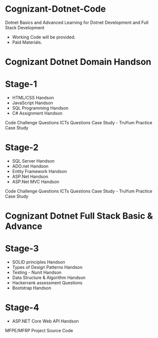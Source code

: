 # Cognizant-Dotnet-Code
Dotnet Basics and Advanced Learning  for Dotnet Development and Full Stack Development

* Working Code will be provided.
* Paid Materials.

# Cognizant Dotnet Domain Handson

# Stage-1

* HTML/CSS Handson
* JavaScript Handson
* SQL Programming Handson
* C# Assignment Handson

Code Challenge Questions
ICTs Questions
Case Study - TruYum Practice Case Study 

# Stage-2

* SQL Server Handson
* ADO.net Handson
* Entity Framework Handson
* ASP.Net Handson
* ASP.Net MVC Handson

Code Challenge Questions
ICTs Questions
Case Study - TruYum Practice Case Study

# Cognizant Dotnet Full Stack Basic & Advance

# Stage-3

* SOLID principles Handson
* Types of Design Patterns Handson
* Testing - Nunit Handson
* Data Structure & Algorithm Handson
* Hackerrank assessment Questions
* Bootstrap Handson

# Stage-4

* ASP.NET Core Web API Handson

MFPE/MFRP Project Source Code
